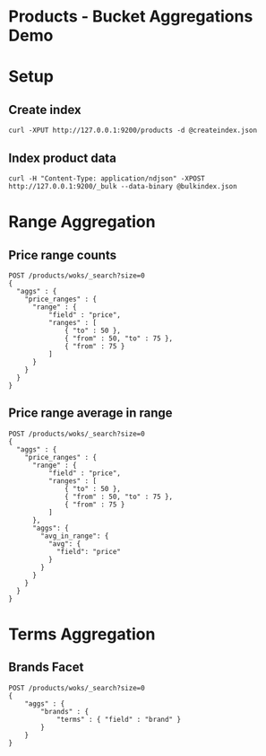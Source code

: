 # Products - Bucket Aggregations Demo

# Setup

## Create index

`curl -XPUT http://127.0.0.1:9200/products -d @createindex.json`

## Index product data

`curl -H "Content-Type: application/ndjson" -XPOST http://127.0.0.1:9200/_bulk --data-binary @bulkindex.json`

# Range Aggregation

## Price range counts
```
POST /products/woks/_search?size=0
{
  "aggs" : {
    "price_ranges" : { 
      "range" : {
          "field" : "price",
          "ranges" : [
              { "to" : 50 },
              { "from" : 50, "to" : 75 },
              { "from" : 75 }
          ]
      }
    }
  }
}
```

## Price range average in range
```
POST /products/woks/_search?size=0
{
  "aggs" : {
    "price_ranges" : {
      "range" : {
          "field" : "price",
          "ranges" : [
              { "to" : 50 },
              { "from" : 50, "to" : 75 },
              { "from" : 75 }
          ]
      },
      "aggs": {
        "avg_in_range": {
          "avg": {
            "field": "price"
          }
        }
      }
    }
  }
}
```

# Terms Aggregation

## Brands Facet
```
POST /products/woks/_search?size=0
{
    "aggs" : {
        "brands" : {
            "terms" : { "field" : "brand" }
        }
    }
}
```